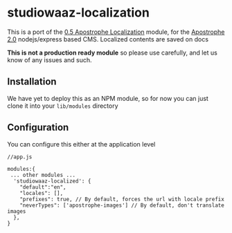 # studiowaaz-localization

This is a port of the [0.5 Apostrophe Localization](https://github.com/punkave/apostrophe-localization) module, 
for the [Apostrophe 2.0](http://apostrophecms.org/) nodejs/express based CMS. Localized contents are saved on docs 

**This is not a production ready module** so please use carefully, and let us know of any issues and such.

## Installation

We have yet to deploy this as an NPM module, so for now you can just clone it into your ```lib/modules``` directory

## Configuration

You can configure this either at the application level

```
//app.js

modules:{
 ... other modules ...
  'studiowaaz-localized': {
    "default":"en",
    "locales": [],
    "prefixes": true, // By default, forces the url with locale prefix
    "neverTypes": ['apostrophe-images'] // By default, don't translate images
  },
}
```